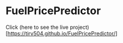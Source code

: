 # FuelPricePredictor


Click (here to see the live project)[https://tirv504.github.io/FuelPricePredictor/]